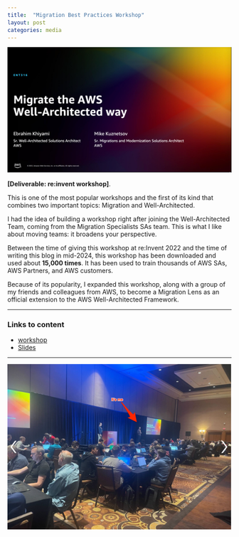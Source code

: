 ```yaml
---
title:  "Migration Best Practices Workshop"
layout: post
categories: media
---
```

![workshop](/assets/workshop1.png) 






**[Deliverable: re:invent workshop]**.

This is one of the most popular workshops and the first of its kind that combines two important topics: Migration and Well-Architected.





I had the idea of building a workshop right after joining the Well-Architected Team, coming from the Migration Specialists SAs team. This is what I like about moving teams: it broadens your perspective.

Between the time of giving this workshop at re:Invent 2022 and the time of writing this blog in mid-2024, this workshop has been downloaded and used about **15,000 times**. It has been used to train thousands of AWS SAs, AWS Partners, and AWS customers.

Because of its popularity, I expanded this workshop, along with a group of my friends and colleagues from AWS, to become a Migration Lens as an official extension to the AWS Well-Architected Framework.

***

### Links to content 

* [workshop](https://catalog.workshops.aws/well-architected-migration/en-US)
* [Slides](https://d1.awsstatic.com/events/Summits/reinvent2022/ENT316_Migrate-the-AWS-Well-Architected-way.pdf)

***

![workshop](/assets/workshop2.png) 
